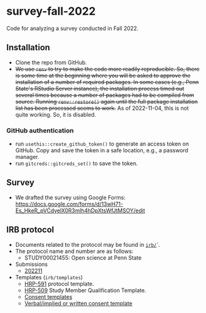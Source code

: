 # survey-fall-2022
Code for analyzing a survey conducted in Fall 2022.

## Installation

- Clone the repo from GitHub.
- ~~We use `renv` to try to make the code more readily reproducible. So, there is some time at the beginning where you will be asked to approve the installation of a number of required packages. In some cases (e.g., Penn State's RStudio Server instance), the installation process timed out several times because a number of packages had to be compiled from source. Running `renv::restore()` again until the full package installation list has been processed seems to work.~~ As of 2022-11-04, this is not quite working. So, it is disabled.

### GitHub authentication

- run `usethis::create_github_token()` to generate an access token on GitHub. Copy and save the token in a safe location, e.g., a password manager.
- run `gitcreds::gitcreds_set()` to save the token.

## Survey

- We drafted the survey using Google Forms: <https://docs.google.com/forms/d/13wH71-Es_HkeR_pVCdyelX0R3mIh4hDpXtsWfJtMSOY/edit>

## IRB protocol

- Documents related to the protocol may be found in [`irb/`](irb)`.
- The protocol name and number are as follows:
    - STUDY00021455: Open science at Penn State
- Submissions
    - [202211](irb/submissions/2021111)
- Templates (`irb/templates`)
    - [HRP-591](https://irb.psu.edu/IRB/sd/Doc/0/RI1D4A1VTUS4R30B6EGVR56JBC/HRP-591%20-%20Protocol%20for%20Human%20Subject%20Research.docx) protocol template.
    - [HRP-509](https://irb.psu.edu/IRB/sd/Doc/0/5QOLUGBK59AK1F170VP48451AC/HRP-509%20-%20Study%20Team%20Member%20Qualification%20Template.docx) Study Member Qualification Template.
    - [Consent templates](https://irb.psu.edu/IRB/sd/Rooms/DisplayPages/LayoutInitial?tab2=294B1E5FDD6A8142A2AF57F5F7F197BF&container=com.webridge.entity.Entity%5BOID%5BFB78CE9F10C2AF4B91A7880D62D229EE%5D%5D)
    - [Verbal/implied or written consent template](https://irb.psu.edu/IRB/sd/Doc/0/AF4KKKGDEMFKLAN164QN48GNFE/HRP-580%20-%20HRPP%20Consent%20Form%20Template.docx)